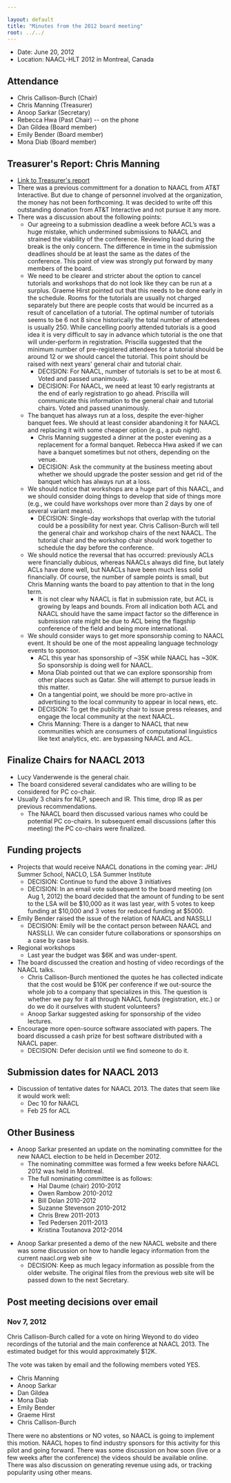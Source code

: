 ```yaml
---

layout: default
title: "Minutes from the 2012 board meeting"
root: ../../
---
```


-   Date: June 20, 2012
-   Location: NAACL-HLT 2012 in Montreal, Canada

Attendance
----------

-   Chris Callison-Burch (Chair)
-   Chris Manning (Treasurer)
-   Anoop Sarkar (Secretary)
-   Rebecca Hwa (Past Chair) -- on the phone
-   Dan Gildea (Board member)
-   Emily Bender (Board member)
-   Mona Diab (Board member)

Treasurer's Report: Chris Manning
---------------------------------

-   <a href="2012-treasurers-report.pdf">Link to Treasurer's report</a>
-   There was a previous committment for a donation to NAACL from AT&T Interactive. But due to change of personnel involved at the organization, the money has not been forthcoming. It was decided to write off this outstanding donation from AT&T Interactive and not pursue it any more.
-   There was a discussion about the following points:
    -   Our agreeing to a submission deadline a week before ACL’s was a huge mistake, which undermined submissions to NAACL and strained the viability of the conference. Reviewing load during the break is the only concern. The difference in time in the submission deadlines should be at least the same as the dates of the conference. This point of view was strongly put forward by many members of the board.
    -   We need to be clearer and stricter about the option to cancel tutorials and workshops that do not look like they can be run at a surplus. Graeme Hirst pointed out that this needs to be done early in the schedule. Rooms for the tutorials are usually not charged separately but there are people costs that would be incurred as a result of cancellation of a tutorial. The optimal number of tutorials seems to be 6 not 8 since historically the total number of attendees is usually 250. While cancelling poorly attended tutorials is a good idea it is very difficult to say in advance which tutorial is the one that will under-perform in registration. Priscilla suggested that the minimum number of pre-registered attendees for a tutorial should be around 12 or we should cancel the tutorial. This point should be raised with next years' general chair and tutorial chair.
        -   DECISION: For NAACL, number of tutorials is set to be at most 6. Voted and passed unanimously.
        -   DECISION: For NAACL, we need at least 10 early registrants at the end of early registration to go ahead. Priscilla will communicate this information to the general chair and tutorial chairs. Voted and passed unanimously.
    -   The banquet has always run at a loss, despite the ever-higher banquet fees. We should at least consider abandoning it for NAACL and replacing it with some cheaper option (e.g., a pub night).
        -   Chris Manning suggested a dinner at the poster evening as a replacement for a formal banquet. Rebecca Hwa asked if we can have a banquet sometimes but not others, depending on the venue.
        -   DECISION: Ask the community at the business meeting about whether we should upgrade the poster session and get rid of the banquet which has always run at a loss.
    -   We should notice that workshops are a huge part of this NAACL, and we should consider doing things to develop that side of things more (e.g., we could have workshops over more than 2 days by one of several variant means).
        -   DECISION: Single-day workshops that overlap with the tutorial could be a possibility for next year. Chris Callison-Burch will tell the general chair and workshop chairs of the next NAACL. The tutorial chair and the workshop chair should work together to schedule the day before the conference.
    -   We should notice the reversal that has occurred: previously ACLs were financially dubious, whereas NAACLs always did fine, but lately ACLs have done well, but NAACLs have been much less solid financially. Of course, the number of sample points is small, but Chris Manning wants the board to pay attention to that in the long term.
        -   It is not clear why NAACL is flat in submission rate, but ACL is growing by leaps and bounds. From all indication both ACL and NAACL should have the same impact factor so the difference in submission rate might be due to ACL being the flagship conference of the field and being more international.
    -   We should consider ways to get more sponsorship coming to NAACL event. It should be one of the most appealing language technology events to sponsor.
        -   ACL this year has sponsorship of ~35K while NAACL has ~30K. So sponsorship is doing well for NAACL.
        -   Mona Diab pointed out that we can explore sponsorship from other places such as Qatar. She will attempt to pursue leads in this matter.
        -   On a tangential point, we should be more pro-active in advertising to the local community to appear in local news, etc.
        -   DECISION: To get the publicity chair to issue press releases, and engage the local community at the next NAACL.
        -   Chris Manning: There is a danger to NAACL that new communities which are consumers of computational linguistics like text analytics, etc. are bypassing NAACL and ACL.

Finalize Chairs for NAACL 2013
------------------------------

-   Lucy Vanderwende is the general chair.
-   The board considered several candidates who are willing to be considered for PC co-chair.
-   Usually 3 chairs for NLP, speech and IR. This time, drop IR as per previous recommendations.
    -   The NAACL board then discussed various names who could be potential PC co-chairs. In subsequent email discussions (after this meeting) the PC co-chairs were finalized.

Funding projects
----------------

-   Projects that would receive NAACL donations in the coming year: JHU Summer School, NACLO, LSA Summer Institute
    -   DECISION: Continue to fund the above 3 initiatives
    -   DECISION: In an email vote subsequent to the board meeting (on Aug 1, 2012) the board decided that the amount of funding to be sent to the LSA will be $10,000 as it was last year, with 5 votes to keep funding at $10,000 and 3 votes for reduced funding at $5000.
-   Emily Bender raised the issue of the relation of NAACL and NASSLLI
    -   DECISION: Emily will be the contact person between NAACL and NASSLLI. We can consider future collaborations or sponsorships on a case by case basis.
-   Regional workshops
    -   Last year the budget was $6K and was under-spent.
-   The board discussed the creation and hosting of video recordings of the NAACL talks.
    -   Chris Callison-Burch mentioned the quotes he has collected indicate that the cost would be $10K per conference if we out-source the whole job to a company that specializes in this. The question is whether we pay for it all through NAACL funds (registration, etc.) or do we do it ourselves with student volunteers?
    -   Anoop Sarkar suggested asking for sponsorship of the video lectures.
-   Encourage more open-source software associated with papers. The board discussed a cash prize for best software distributed with a NAACL paper.
    -   DECISION: Defer decision until we find someone to do it.

Submission dates for NAACL 2013
-------------------------------

-   Discussion of tentative dates for NAACL 2013. The dates that seem like it would work well:
    -   Dec 10 for NAACL
    -   Feb 25 for ACL

Other Business
--------------

-   Anoop Sarkar presented an update on the nominating committee for the new NAACL election to be held in December 2012.
    -   The nominating committee was formed a few weeks before NAACL 2012 was held in Montreal.
    -   The full nominating committee is as follows:
        -   Hal Daume (chair) 2010-2012
        -   Owen Rambow 2010-2012
        -   Bill Dolan 2010-2012
        -   Suzanne Stevenson 2010-2012
        -   Chris Brew 2011-2013
        -   Ted Pedersen 2011-2013
        -   Kristina Toutanova 2012-2014

<!-- -->


-   Anoop Sarkar presented a demo of the new NAACL website and there was some discussion on how to handle legacy information from the current naacl.org web site
    -   DECISION: Keep as much legacy information as possible from the older website. The original files from the previous web site will be passed down to the next Secretary.

Post meeting decisions over email
---------------------------------

### Nov 7, 2012

Chris Callison-Burch called for a vote on hiring Weyond to do video recordings of the tutorial and the main conference at NAACL 2013. The estimated budget for this would approximately $12K.

The vote was taken by email and the following members voted YES.

-   Chris Manning
-   Anoop Sarkar
-   Dan Gildea
-   Mona Diab
-   Emily Bender
-   Graeme Hirst
-   Chris Callison-Burch

There were no abstentions or NO votes, so NAACL is going to implement this motion. NAACL hopes to find industry sponsors for this activity for this pilot and going forward. There was some discussion on how soon (live or a few weeks after the conference) the videos should be available online. There was also discussion on generating revenue using ads, or tracking popularity using other means.
